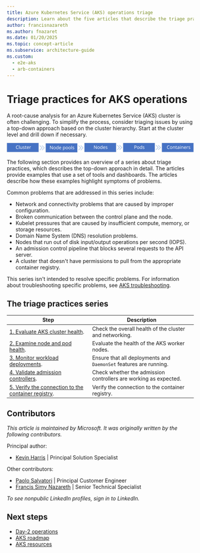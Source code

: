 ```yaml
---
title: Azure Kubernetes Service (AKS) operations triage
description: Learn about the five articles that describe the triage practices for AKS operations. Get an overview of the top-down triage approach.
author: francisnazareth
ms.author: fnazaret
ms.date: 01/20/2025
ms.topic: concept-article
ms.subservice: architecture-guide
ms.custom:
  - e2e-aks
  - arb-containers
---
```


# Triage practices for AKS operations

A root-cause analysis for an Azure Kubernetes Service (AKS) cluster is often challenging. To simplify the process, consider triaging issues by using a top-down approach based on the cluster hierarchy. Start at the cluster level and drill down if necessary.

![Diagram that shows the hierarchy of AKS cluster components: Cluster, node pools, nodes, pods, and containers.](./images/kube-components.svg)

The following section provides an overview of a series about triage practices, which describes the top-down approach in detail. The articles provide examples that use a set of tools and dashboards. The articles describe how these examples highlight symptoms of problems.

Common problems that are addressed in this series include:

- Network and connectivity problems that are caused by improper configuration.
- Broken communication between the control plane and the node.
- Kubelet pressures that are caused by insufficient compute, memory, or storage resources.
- Domain Name System (DNS) resolution problems.
- Nodes that run out of disk input/output operations per second (IOPS).
- An admission control pipeline that blocks several requests to the API server.
- A cluster that doesn't have permissions to pull from the appropriate container registry.

This series isn't intended to resolve specific problems. For information about troubleshooting specific problems, see [AKS troubleshooting](/azure/aks/troubleshooting).

## The triage practices series

|Step|Description|
|---|---|
|[1. Evaluate AKS cluster health](aks-triage-cluster-health.md).|Check the overall health of the cluster and networking.|
|[2. Examine node and pod health](aks-triage-node-health.md). |Evaluate the health of the AKS worker nodes. |
|[3. Monitor workload deployments](aks-triage-deployment.md).|Ensure that all deployments and `DaemonSet` features are running.|
|[4. Validate admission controllers](aks-triage-controllers.md).|Check whether the admission controllers are working as expected.|
|[5. Verify the connection to the container registry](aks-triage-container-registry.md).|Verify the connection to the container registry.|

## Contributors

*This article is maintained by Microsoft. It was originally written by the following contributors.*

Principal author:

- [Kevin Harris](https://www.linkedin.com/in/kevbhar) | Principal Solution Specialist

Other contributors:

- [Paolo Salvatori](https://www.linkedin.com/in/paolo-salvatori) | Principal Customer Engineer
- [Francis Simy Nazareth](https://www.linkedin.com/in/francis-simy-nazereth-971440a) | Senior Technical Specialist

*To see nonpublic LinkedIn profiles, sign in to LinkedIn.*

## Next steps

- [Day-2 operations](https://dzone.com/articles/defining-day-2-operations)
- [AKS roadmap](https://aka.ms/aks/roadmap)
- [AKS resources](/azure/aks)
